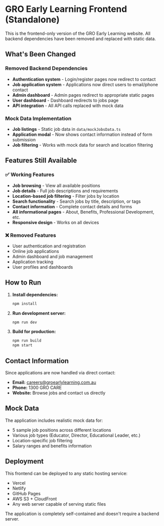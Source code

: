 # GRO Early Learning Frontend (Standalone)

This is the frontend-only version of the GRO Early Learning website. All backend dependencies have been removed and replaced with static data.

## What's Been Changed

### Removed Backend Dependencies

- **Authentication system** - Login/register pages now redirect to contact
- **Job application system** - Applications now direct users to email/phone contact
- **Admin dashboard** - Admin pages redirect to appropriate static pages
- **User dashboard** - Dashboard redirects to jobs page
- **API integration** - All API calls replaced with mock data

### Mock Data Implementation

- **Job listings** - Static job data in `data/mockJobsData.ts`
- **Application modal** - Now shows contact information instead of form submission
- **Job filtering** - Works with mock data for search and location filtering

## Features Still Available

### ✅ Working Features

- **Job browsing** - View all available positions
- **Job details** - Full job descriptions and requirements
- **Location-based job filtering** - Filter jobs by location
- **Search functionality** - Search jobs by title, description, or tags
- **Contact information** - Complete contact details and forms
- **All informational pages** - About, Benefits, Professional Development, etc.
- **Responsive design** - Works on all devices

### ❌ Removed Features

- User authentication and registration
- Online job applications
- Admin dashboard and job management
- Application tracking
- User profiles and dashboards

## How to Run

1. **Install dependencies:**

   ```bash
   npm install
   ```

2. **Run development server:**

   ```bash
   npm run dev
   ```

3. **Build for production:**
   ```bash
   npm run build
   npm start
   ```

## Contact Information

Since applications are now handled via direct contact:

- **Email:** careers@groearlylearning.com.au
- **Phone:** 1300 GRO CARE
- **Website:** Browse jobs and contact us directly

## Mock Data

The application includes realistic mock data for:

- 5 sample job positions across different locations
- Various job types (Educator, Director, Educational Leader, etc.)
- Location-specific job filtering
- Salary ranges and benefits information

## Deployment

This frontend can be deployed to any static hosting service:

- Vercel
- Netlify
- GitHub Pages
- AWS S3 + CloudFront
- Any web server capable of serving static files

The application is completely self-contained and doesn't require a backend server.
